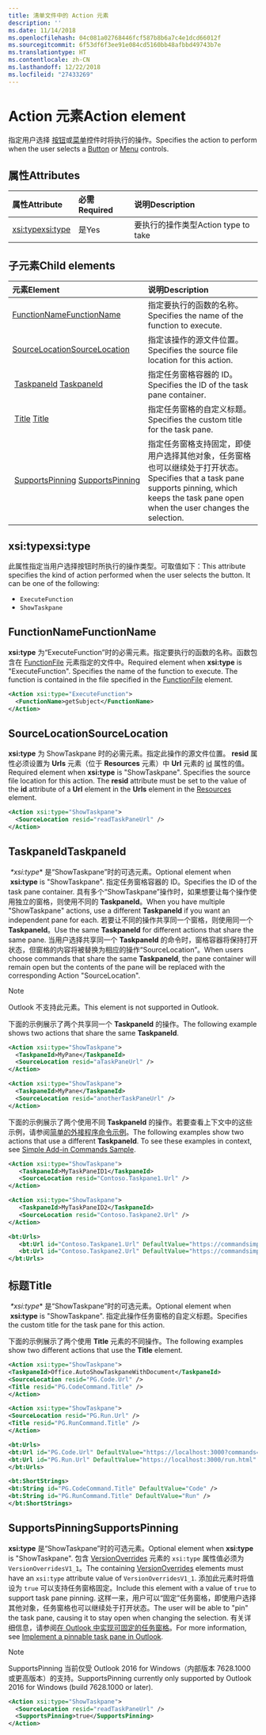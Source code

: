 ```yaml
---
title: 清单文件中的 Action 元素
description: ''
ms.date: 11/14/2018
ms.openlocfilehash: 04c081a02768446fcf587b8b6a7c4e1dcd66012f
ms.sourcegitcommit: 6f53df6f3ee91e084cd5160bb48afbbd49743b7e
ms.translationtype: HT
ms.contentlocale: zh-CN
ms.lasthandoff: 12/22/2018
ms.locfileid: "27433269"
---
```

# <a name="action-element"></a><span data-ttu-id="fd8b0-102">Action 元素</span><span class="sxs-lookup"><span data-stu-id="fd8b0-102">Action element</span></span>

<span data-ttu-id="fd8b0-103">指定用户选择 [按钮](control.md#button-control)或[菜单](control.md#menu-dropdown-button-controls)控件时将执行的操作。</span><span class="sxs-lookup"><span data-stu-id="fd8b0-103">Specifies the action to perform when the user selects a  [Button](control.md#button-control) or [Menu](control.md#menu-dropdown-button-controls) controls.</span></span>

## <a name="attributes"></a><span data-ttu-id="fd8b0-104">属性</span><span class="sxs-lookup"><span data-stu-id="fd8b0-104">Attributes</span></span>

|  <span data-ttu-id="fd8b0-105">属性</span><span class="sxs-lookup"><span data-stu-id="fd8b0-105">Attribute</span></span>  |  <span data-ttu-id="fd8b0-106">必需</span><span class="sxs-lookup"><span data-stu-id="fd8b0-106">Required</span></span>  |  <span data-ttu-id="fd8b0-107">说明</span><span class="sxs-lookup"><span data-stu-id="fd8b0-107">Description</span></span>  |
|:-----|:-----|:-----|
|  [<span data-ttu-id="fd8b0-108">xsi:type</span><span class="sxs-lookup"><span data-stu-id="fd8b0-108">xsi:type</span></span>](#xsitype)  |  <span data-ttu-id="fd8b0-109">是</span><span class="sxs-lookup"><span data-stu-id="fd8b0-109">Yes</span></span>  | <span data-ttu-id="fd8b0-110">要执行的操作类型</span><span class="sxs-lookup"><span data-stu-id="fd8b0-110">Action type to take</span></span>|

## <a name="child-elements"></a><span data-ttu-id="fd8b0-111">子元素</span><span class="sxs-lookup"><span data-stu-id="fd8b0-111">Child elements</span></span>

|  <span data-ttu-id="fd8b0-112">元素</span><span class="sxs-lookup"><span data-stu-id="fd8b0-112">Element</span></span> |  <span data-ttu-id="fd8b0-113">说明</span><span class="sxs-lookup"><span data-stu-id="fd8b0-113">Description</span></span>  |
|:-----|:-----|
|  [<span data-ttu-id="fd8b0-114">FunctionName</span><span class="sxs-lookup"><span data-stu-id="fd8b0-114">FunctionName</span></span>](#functionname) |    <span data-ttu-id="fd8b0-115">指定要执行的函数的名称。</span><span class="sxs-lookup"><span data-stu-id="fd8b0-115">Specifies the name of the function to execute.</span></span> |
|  [<span data-ttu-id="fd8b0-116">SourceLocation</span><span class="sxs-lookup"><span data-stu-id="fd8b0-116">SourceLocation</span></span>](#sourcelocation) |    <span data-ttu-id="fd8b0-117">指定该操作的源文件位置。</span><span class="sxs-lookup"><span data-stu-id="fd8b0-117">Specifies the source file location for this action.</span></span> |
| <span data-ttu-id="fd8b0-118"> [TaskpaneId](#taskpaneid)</span><span class="sxs-lookup"><span data-stu-id="fd8b0-118"> [TaskpaneId](#taskpaneid)</span></span> | <span data-ttu-id="fd8b0-119">指定任务窗格容器的 ID。</span><span class="sxs-lookup"><span data-stu-id="fd8b0-119">Specifies the ID of the task pane container.</span></span>|
| <span data-ttu-id="fd8b0-120"> [Title](#title)</span><span class="sxs-lookup"><span data-stu-id="fd8b0-120"> [Title](#title)</span></span> | <span data-ttu-id="fd8b0-121">指定任务窗格的自定义标题。</span><span class="sxs-lookup"><span data-stu-id="fd8b0-121">Specifies the custom title for the task pane.</span></span>|
| <span data-ttu-id="fd8b0-122"> [SupportsPinning](#supportspinning)</span><span class="sxs-lookup"><span data-stu-id="fd8b0-122"> [SupportsPinning](#supportspinning)</span></span> | <span data-ttu-id="fd8b0-123">指定任务窗格支持固定，即使用户选择其他对象，任务窗格也可以继续处于打开状态。</span><span class="sxs-lookup"><span data-stu-id="fd8b0-123">Specifies that a task pane supports pinning, which keeps the task pane open when the user changes the selection.</span></span>|
  

## <a name="xsitype"></a><span data-ttu-id="fd8b0-124">xsi:type</span><span class="sxs-lookup"><span data-stu-id="fd8b0-124">xsi:type</span></span>

<span data-ttu-id="fd8b0-p101">此属性指定当用户选择按钮时所执行的操作类型。可取值如下：</span><span class="sxs-lookup"><span data-stu-id="fd8b0-p101">This attribute specifies the kind of action performed when the user selects the button. It can be one of the following:</span></span>

- `ExecuteFunction`
- `ShowTaskpane`

## <a name="functionname"></a><span data-ttu-id="fd8b0-127">FunctionName</span><span class="sxs-lookup"><span data-stu-id="fd8b0-127">FunctionName</span></span>

<span data-ttu-id="fd8b0-p102">**xsi:type** 为“ExecuteFunction”时的必需元素。指定要执行的函数的名称。函数包含在 [FunctionFile](functionfile.md) 元素指定的文件中。</span><span class="sxs-lookup"><span data-stu-id="fd8b0-p102">Required element when **xsi:type** is "ExecuteFunction". Specifies the name of the function to execute. The function is contained in the file specified in the [FunctionFile](functionfile.md) element.</span></span>

```xml
<Action xsi:type="ExecuteFunction">
  <FunctionName>getSubject</FunctionName>
</Action>
```

## <a name="sourcelocation"></a><span data-ttu-id="fd8b0-131">SourceLocation</span><span class="sxs-lookup"><span data-stu-id="fd8b0-131">SourceLocation</span></span>

<span data-ttu-id="fd8b0-p103">**xsi:type** 为 ShowTaskpane 时的必需元素。指定此操作的源文件位置。 **resid** 属性必须设置为 **Urls** 元素（位于 **Resources** 元素）中 **Url** 元素的 [id](resources.md) 属性的值。</span><span class="sxs-lookup"><span data-stu-id="fd8b0-p103">Required element when  **xsi:type** is "ShowTaskpane". Specifies the source file location for this action. The **resid** attribute must be set to the value of the **id** attribute of a **Url** element in the **Urls** element in the [Resources](resources.md) element.</span></span>

```xml
<Action xsi:type="ShowTaskpane">
  <SourceLocation resid="readTaskPaneUrl" />
</Action>
```  

## <a name="taskpaneid"></a><span data-ttu-id="fd8b0-135">TaskpaneId</span><span class="sxs-lookup"><span data-stu-id="fd8b0-135">TaskpaneId</span></span>

<span data-ttu-id="fd8b0-136"> *\*xsi:type** 是“ShowTaskpane”时的可选元素。</span><span class="sxs-lookup"><span data-stu-id="fd8b0-136">Optional element when  **xsi:type** is "ShowTaskpane".</span></span> <span data-ttu-id="fd8b0-137">指定任务窗格容器的 ID。</span><span class="sxs-lookup"><span data-stu-id="fd8b0-137">Specifies the ID of the task pane container.</span></span> <span data-ttu-id="fd8b0-138">具有多个“ShowTaskpane”操作时，如果想要让每个操作使用独立的窗格，则使用不同的 **TaskpaneId**。</span><span class="sxs-lookup"><span data-stu-id="fd8b0-138">When you have multiple "ShowTaskpane" actions, use a different **TaskpaneId** if you want an independent pane for each.</span></span> <span data-ttu-id="fd8b0-139">若要让不同的操作共享同一个窗格，则使用同一个 **TaskpaneId**。</span><span class="sxs-lookup"><span data-stu-id="fd8b0-139">Use the same **TaskpaneId** for  different actions that share the same pane.</span></span> <span data-ttu-id="fd8b0-140">当用户选择共享同一个 **TaskpaneId** 的命令时，窗格容器将保持打开状态，但窗格的内容将被替换为相应的操作“SourceLocation”。</span><span class="sxs-lookup"><span data-stu-id="fd8b0-140">When users choose commands that share the same **TaskpaneId**, the pane container will remain open but the contents of the pane will be replaced with the corresponding Action "SourceLocation".</span></span>

> [!NOTE]
> <span data-ttu-id="fd8b0-141">Outlook 不支持此元素。</span><span class="sxs-lookup"><span data-stu-id="fd8b0-141">This element is not supported in Outlook.</span></span>

<span data-ttu-id="fd8b0-142">下面的示例展示了两个共享同一个 **TaskpaneId** 的操作。</span><span class="sxs-lookup"><span data-stu-id="fd8b0-142">The following example shows two actions that share the same **TaskpaneId**.</span></span>

```xml
<Action xsi:type="ShowTaskpane">
  <TaskpaneId>MyPane</TaskpaneId>
  <SourceLocation resid="aTaskPaneUrl" />
</Action>

<Action xsi:type="ShowTaskpane">
  <TaskpaneId>MyPane</TaskpaneId>
  <SourceLocation resid="anotherTaskPaneUrl" />
</Action>
```  

<span data-ttu-id="fd8b0-p105">下面的示例展示了两个使用不同 **TaskpaneId** 的操作。若要查看上下文中的这些示例，请参阅[简单的外接程序命令示例](https://github.com/OfficeDev/Office-Add-in-Commands-Samples/blob/master/Simple/Manifest/SimpleAddin.xml)。</span><span class="sxs-lookup"><span data-stu-id="fd8b0-p105">The following examples show two actions that use a different **TaskpaneId**. To see these examples in context, see [Simple Add-in Commands Sample](https://github.com/OfficeDev/Office-Add-in-Commands-Samples/blob/master/Simple/Manifest/SimpleAddin.xml).</span></span>

```xml
<Action xsi:type="ShowTaskpane">
   <TaskpaneId>MyTaskPaneID1</TaskpaneId>
   <SourceLocation resid="Contoso.Taskpane1.Url" />
</Action>

<Action xsi:type="ShowTaskpane">
   <TaskpaneId>MyTaskPaneID2</TaskpaneId>
   <SourceLocation resid="Contoso.Taskpane2.Url" />
</Action>
```  

```xml
<bt:Urls>
   <bt:Url id="Contoso.Taskpane1.Url" DefaultValue="https://commandsimple.azurewebsites.net/Taskpane.html" />
   <bt:Url id="Contoso.Taskpane2.Url" DefaultValue="https://commandsimple.azurewebsites.net/Taskpane2.html" />
</bt:Urls>
```  

## <a name="title"></a><span data-ttu-id="fd8b0-145">标题</span><span class="sxs-lookup"><span data-stu-id="fd8b0-145">Title</span></span>

<span data-ttu-id="fd8b0-146"> *\*xsi:type** 是“ShowTaskpane”时的可选元素。</span><span class="sxs-lookup"><span data-stu-id="fd8b0-146">Optional element when  **xsi:type** is "ShowTaskpane".</span></span> <span data-ttu-id="fd8b0-147">指定此操作任务窗格的自定义标题。</span><span class="sxs-lookup"><span data-stu-id="fd8b0-147">Specifies the custom title for the task pane for this action.</span></span>

<span data-ttu-id="fd8b0-148">下面的示例展示了两个使用 **Title** 元素的不同操作。</span><span class="sxs-lookup"><span data-stu-id="fd8b0-148">The following examples show two different actions that use the **Title** element.</span></span>

```xml
<Action xsi:type="ShowTaskpane">
<TaskpaneId>Office.AutoShowTaskpaneWithDocument</TaskpaneId>
<SourceLocation resid="PG.Code.Url" />
<Title resid="PG.CodeCommand.Title" />
</Action>
```

```xml
<Action xsi:type="ShowTaskpane">
<SourceLocation resid="PG.Run.Url" />
<Title resid="PG.RunCommand.Title" />
</Action>
```

```xml
<bt:Urls>
<bt:Url id="PG.Code.Url" DefaultValue="https://localhost:3000?commands=1" />
<bt:Url id="PG.Run.Url" DefaultValue="https://localhost:3000/run.html" />
</bt:Urls>
```

```xml
<bt:ShortStrings>
<bt:String id="PG.CodeCommand.Title" DefaultValue="Code" />
<bt:String id="PG.RunCommand.Title" DefaultValue="Run" />
</bt:ShortStrings>
```

## <a name="supportspinning"></a><span data-ttu-id="fd8b0-149">SupportsPinning</span><span class="sxs-lookup"><span data-stu-id="fd8b0-149">SupportsPinning</span></span>

<span data-ttu-id="fd8b0-150">**xsi:type** 是“ShowTaskpane”时的可选元素。</span><span class="sxs-lookup"><span data-stu-id="fd8b0-150">Optional element when **xsi:type** is "ShowTaskpane".</span></span> <span data-ttu-id="fd8b0-151">包含 [VersionOverrides](versionoverrides.md) 元素的 `xsi:type` 属性值必须为 `VersionOverridesV1_1`。</span><span class="sxs-lookup"><span data-stu-id="fd8b0-151">The containing [VersionOverrides](versionoverrides.md) elements must have an `xsi:type` attribute value of `VersionOverridesV1_1`.</span></span> <span data-ttu-id="fd8b0-152">添加此元素时将值设为 `true` 可以支持任务窗格固定。</span><span class="sxs-lookup"><span data-stu-id="fd8b0-152">Include this element with a value of `true` to support task pane pinning.</span></span> <span data-ttu-id="fd8b0-153">这样一来，用户可以“固定”任务窗格，即使用户选择其他对象，任务窗格也可以继续处于打开状态。</span><span class="sxs-lookup"><span data-stu-id="fd8b0-153">The user will be able to "pin" the task pane, causing it to stay open when changing the selection.</span></span> <span data-ttu-id="fd8b0-154">有关详细信息，请参阅[在 Outlook 中实现可固定的任务窗格](https://docs.microsoft.com/outlook/add-ins/pinnable-taskpane)。</span><span class="sxs-lookup"><span data-stu-id="fd8b0-154">For more information, see [Implement a pinnable task pane in Outlook](https://docs.microsoft.com/outlook/add-ins/pinnable-taskpane).</span></span>

> [!NOTE]
> <span data-ttu-id="fd8b0-155">SupportsPinning 当前仅受 Outlook 2016 for Windows（内部版本 7628.1000 或更高版本）的支持。</span><span class="sxs-lookup"><span data-stu-id="fd8b0-155">SupportsPinning currently only supported by Outlook 2016 for Windows (build 7628.1000 or later).</span></span>

```xml
<Action xsi:type="ShowTaskpane">
  <SourceLocation resid="readTaskPaneUrl" />
  <SupportsPinning>true</SupportsPinning>
</Action>
```
